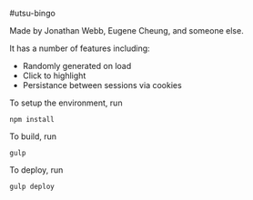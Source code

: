#utsu-bingo

Made by Jonathan Webb, Eugene Cheung, and someone else.

It has a number of features including:
* Randomly generated on load
* Click to highlight
* Persistance between sessions via cookies

To setup the environment, run
```shell
npm install
```

To build, run
```shell
gulp
```

To deploy, run
```shell
gulp deploy
```
